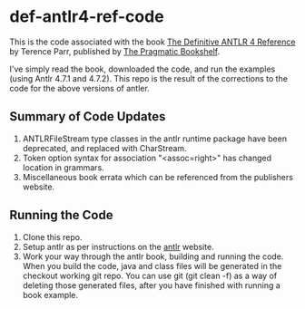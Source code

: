 # def-antlr4-ref-code
This is the code associated with the book [The Definitive ANTLR 4 Reference](https://pragprog.com/book/tpantlr2/the-definitive-antlr-4-reference) by Terence Parr, published by [The Pragmatic Bookshelf](https://pragprog.com).

I've simply read the book, downloaded the code, and run the examples (using Antlr 4.7.1 and 4.7.2). This repo is the result of the corrections to the code for the above versions of antler.

## Summary of Code Updates
1. ANTLRFileStream type classes in the antlr runtime package have been deprecated, and replaced with CharStream.
2. Token option syntax for association "<assoc=right>" has changed location in grammars.
3. Miscellaneous book errata which can be referenced from the publishers website.

## Running the Code
1. Clone this repo.
2. Setup antlr as per instructions on the [antlr](https://www.antlr.org/index.html) website.
3. Work your way through the antlr book, building and running the code. When you build the code, java and class files will be generated in the checkout working git repo. You can use git (git clean -f) as a way of deleting those generated files, after you have finished with running a book example.